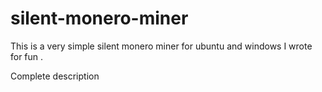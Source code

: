 # silent-monero-miner
This is a very simple silent monero miner for ubuntu and windows I wrote for fun .

Complete description 

